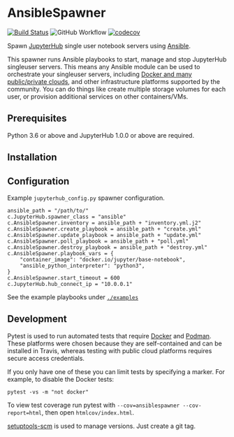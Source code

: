 # AnsibleSpawner

[![Build Status](https://travis-ci.com/manics/jupyterhub-ansiblespawner.svg?branch=master)](https://travis-ci.com/manics/jupyterhub-ansiblespawner)
![GitHub Workflow](https://github.com/manics/jupyterhub-ansiblespawner/workflows/Build/badge.svg?branch=master&event=push)
[![codecov](https://codecov.io/gh/manics/jupyterhub-ansiblespawner/branch/master/graph/badge.svg)](https://codecov.io/gh/manics/jupyterhub-ansiblespawner)

Spawn [JupyterHub](https://github.com/jupyterhub/jupyterhub) single user notebook servers using [Ansible](https://www.ansible.com/).

This spawner runs Ansible playbooks to start, manage and stop JupyterHub singleuser servers.
This means any Ansible module can be used to orchestrate your singleuser servers, including [Docker and many public/private clouds](https://docs.ansible.com/ansible/latest/modules/list_of_cloud_modules.html), and other infrastructure platforms supported by the community.
You can do things like create multiple storage volumes for each user, or provision additional services on other containers/VMs.


## Prerequisites

Python 3.6 or above and JupyterHub 1.0.0 or above are required.


## Installation


## Configuration

Example `jupyterhub_config.py` spawner configuration.
```
ansible_path = "/path/to/"
c.JupyterHub.spawner_class = "ansible"
c.AnsibleSpawner.inventory = ansible_path + "inventory.yml.j2"
c.AnsibleSpawner.create_playbook = ansible_path + "create.yml"
c.AnsibleSpawner.update_playbook = ansible_path + "update.yml"
c.AnsibleSpawner.poll_playbook = ansible_path + "poll.yml"
c.AnsibleSpawner.destroy_playbook = ansible_path + "destroy.yml"
c.AnsibleSpawner.playbook_vars = {
    "container_image": "docker.io/jupyter/base-notebook",
    "ansible_python_interpreter": "python3",
}
c.AnsibleSpawner.start_timeout = 600
c.JupyterHub.hub_connect_ip = "10.0.0.1"
```
See the example playbooks under [`./examples`](./examples)


## Development

Pytest is used to run automated tests that require [Docker](https://www.docker.com/) and [Podman](https://podman.io/).
These platforms were chosen because they are self-contained and can be installed in Travis, whereas testing with public cloud platforms requires secure access credentials.

If you only have one of these you can limit tests by specifying a marker.
For example, to disable the Docker tests:

    pytest -vs -m "not docker"

To view test coverage run pytest with `--cov=ansiblespawner --cov-report=html`, then open `htmlcov/index.html`.

[setuptools-scm](https://pypi.org/project/setuptools-scm/) is used to manage versions.
Just create a git tag.

